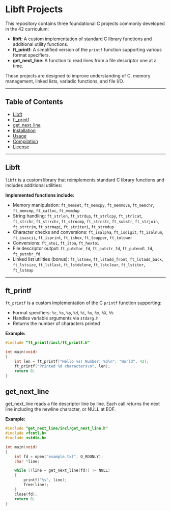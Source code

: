 # Libft Projects

This repository contains three foundational C projects commonly developed in the 42 curriculum:

- **libft**: A custom implementation of standard C library functions and additional utility functions.
- **ft_printf**: A simplified version of the `printf` function supporting various format specifiers.
- **get_next_line**: A function to read lines from a file descriptor one at a time.

These projects are designed to improve understanding of C, memory management, linked lists, variadic functions, and file I/O.

---

## Table of Contents

- [Libft](#libft)
- [ft_printf](#ft_printf)
- [get_next_line](#get_next_line)
- [Installation](#installation)
- [Usage](#usage)
- [Compilation](#compilation)
- [License](#license)

---

## Libft

`libft` is a custom library that reimplements standard C library functions and includes additional utilities:

**Implemented functions include:**

- Memory manipulation: `ft_memset`, `ft_memcpy`, `ft_memmove`, `ft_memchr`, `ft_memcmp`, `ft_calloc`, `ft_memdup`
- String handling: `ft_strlen`, `ft_strdup`, `ft_strlcpy`, `ft_strlcat`, `ft_strchr`, `ft_strrchr`, `ft_strncmp`, `ft_strnstr`, `ft_substr`, `ft_strjoin`, `ft_strtrim`, `ft_strmapi`, `ft_striteri`, `ft_strndup`
- Character checks and conversions: `ft_isalpha`, `ft_isdigit`, `ft_isalnum`, `ft_isascii`, `ft_isprint`, `ft_ishex`, `ft_toupper`, `ft_tolower`
- Conversions: `ft_atoi`, `ft_itoa`, `ft_hextoi`
- File descriptor output: `ft_putchar_fd`, `ft_putstr_fd`, `ft_putendl_fd`, `ft_putnbr_fd`
- Linked list utilities (bonus): `ft_lstnew`, `ft_lstadd_front`, `ft_lstadd_back`, `ft_lstsize`, `ft_lstlast`, `ft_lstdelone`, `ft_lstclear`, `ft_lstiter`, `ft_lstmap`

---

## ft_printf

`ft_printf` is a custom implementation of the C `printf` function supporting:

- Format specifiers: `%c`, `%s`, `%p`, `%d`, `%i`, `%u`, `%x`, `%X`, `%%`
- Handles variable arguments via `stdarg.h`
- Returns the number of characters printed

**Example:**

```c
#include "ft_printf/incl/ft_printf.h"

int main(void)
{
    int len = ft_printf("Hello %s! Number: %d\n", "World", 42);
    ft_printf("Printed %d characters\n", len);
    return 0;
}
```
## get_next_line

get_next_line reads a file descriptor line by line. Each call returns the next line including the newline character, or NULL at EOF.

**Example:**

```c
#include "get_next_line/incl/get_next_line.h"
#include <fcntl.h>
#include <stdio.h>

int main(void)
{
    int fd = open("example.txt", O_RDONLY);
    char *line;

    while ((line = get_next_line(fd)) != NULL)
    {
        printf("%s", line);
        free(line);
    }
    close(fd);
    return 0;
}
```

